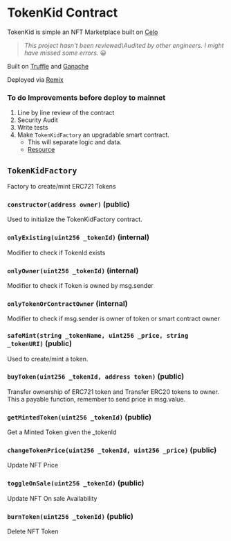 # TokenKid Contract

TokenKid is simple an NFT Marketplace built on [Celo](https://celo.org)

> _This project hasn't been reviewed\Audited by other engineers. I might have missed some errors._ 😀

Built on [Truffle](https://trufflesuite.com/docs) and [Ganache](https://github.com/trufflesuite/ganache)

Deployed via [Remix](https://remix.ethereum.org/)



### To do Improvements before deploy to mainnet
1. Line by line review of the contract
2. Security Audit
3. Write tests
5. Make `TokenKidFactory` an upgradable smart contract.
    * This will separate logic and data.
    * [Resource](https://medium.com/quillhash/how-to-write-upgradable-smart-contracts-in-solidity-d8f1b95a0e9a)




## `TokenKidFactory`

Factory to create/mint ERC721 Tokens




### `constructor(address owner)` (public)
Used to initialize the TokenKidFactory contract.


### `onlyExisting(uint256 _tokenId)` (internal)
Modifier to check if TokenId exists


### `onlyOwner(uint256 _tokenId)` (internal)
Modifier to check if Token is owned by msg.sender

### `onlyTokenOrContractOwner` (internal)
Modifier to check if msg.sender is owner of token or smart contract owner

### `safeMint(string _tokenName, uint256 _price, string _tokenURI)` (public)
Used to create/mint a token.


### `buyToken(uint256 _tokenId, address token)` (public)
Transfer ownership of ERC721 token and Transfer ERC20 tokens to owner.
This a payable function, remember to send price in msg.value.


### `getMintedToken(uint256 _tokenId)` (public)
Get a Minted Token given the _tokenId

### `changeTokenPrice(uint256 _tokenId, uint256 _price)` (public)
Update NFT Price


### `toggleOnSale(uint256 _tokenId)` (public)
Update NFT On sale Availability

### `burnToken(uint256 _tokenId)` (public)
Delete NFT Token
